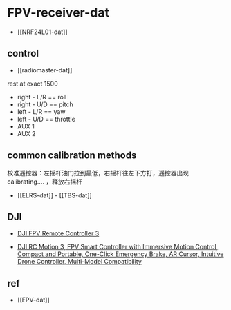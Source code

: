 
# FPV-receiver-dat




- [[NRF24L01-dat]]

## control 

- [[radiomaster-dat]]

rest at exact 1500 


- right - L/R == roll 
- right - U/D == pitch 
- left - L/R == yaw
- left - U/D == throttle 
- AUX 1
- AUX 2 


## common calibration methods 

校准遥控器：左摇杆油门拉到最低，右摇杆往左下方打，遥控器出现 calibrating....  ，释放右摇杆





- [[ELRS-dat]] - [[TBS-dat]]


## DJI 

- [DJI FPV Remote Controller 3](https://www.amazon.com/DJI-FPV-Remote-Controller-Compatibility/dp/B0CS6JCX2W/ref=sr_1_3?dib=eyJ2IjoiMSJ9.85xi15ftM4OWw33_siXrDRGNOKuf3CgQct4cVlBOFqI1ZAAZD4Gz_S4U_wqEKgjxWcsGOZPlWkdGdEASaTJntO1H_pFgsXO61wuEgveKAmLTLHR-cjsa5SOhaKUXU0vVHE7oijzqLoIPsx-H55gYNPr_F8aMX98OqPfwk64Ma12qrNSidLDVokmdegWL621v3U-5PDEaMNTjdACgOTHEBxAGhtxksaYVouWcSkxMCTI-jr0FkvxyQeZmO6S-UjXJcEcChxa4sPMjVyiK7070XhJlH2EnXqgnv0KScl80Jqc.AzbbGJAa2ls6bQWRCrudB-jGcm6vKV7pRItsIyBMpdA&dib_tag=se&keywords=FPV&qid=1744201259&sr=8-3)

- [DJI RC Motion 3, FPV Smart Controller with Immersive Motion Control, Compact and Portable, One-Click Emergency Brake, AR Cursor, Intuitive Drone Controller, Multi-Model Compatibility](https://www.amazon.com/DJI-Controller-Immersive-Multi-Model-Compatibility/dp/B0CS6LDCKC/ref=sr_1_11?dib=eyJ2IjoiMSJ9.85xi15ftM4OWw33_siXrDRGNOKuf3CgQct4cVlBOFqI1ZAAZD4Gz_S4U_wqEKgjxWcsGOZPlWkdGdEASaTJntO1H_pFgsXO61wuEgveKAmLTLHR-cjsa5SOhaKUXU0vVHE7oijzqLoIPsx-H55gYNPr_F8aMX98OqPfwk64Ma12qrNSidLDVokmdegWL621v3U-5PDEaMNTjdACgOTHEBxAGhtxksaYVouWcSkxMCTI-jr0FkvxyQeZmO6S-UjXJcEcChxa4sPMjVyiK7070XhJlH2EnXqgnv0KScl80Jqc.AzbbGJAa2ls6bQWRCrudB-jGcm6vKV7pRItsIyBMpdA&dib_tag=se&keywords=FPV&qid=1744201259&sr=8-11)


## ref 

- [[FPV-dat]]